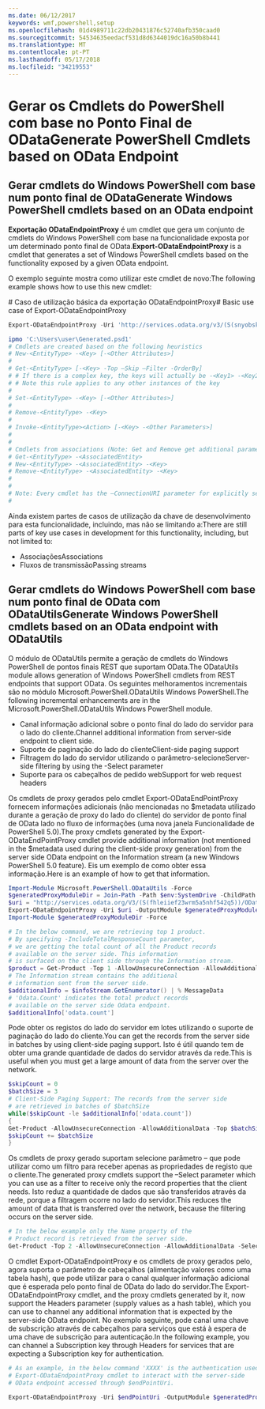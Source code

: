 ```yaml
---
ms.date: 06/12/2017
keywords: wmf,powershell,setup
ms.openlocfilehash: 01d4989711c22db20431876c52740afb350caad0
ms.sourcegitcommit: 54534635eedacf531d8d6344019dc16a50b8b441
ms.translationtype: MT
ms.contentlocale: pt-PT
ms.lasthandoff: 05/17/2018
ms.locfileid: "34219553"
---
```

# <a name="generate-powershell-cmdlets-based-on-odata-endpoint"></a><span data-ttu-id="fc527-102">Gerar os Cmdlets do PowerShell com base no Ponto Final de OData</span><span class="sxs-lookup"><span data-stu-id="fc527-102">Generate PowerShell Cmdlets based on OData Endpoint</span></span>
<a name="generate-windows-powershell-cmdlets-based-on-an-odata-endpoint"></a><span data-ttu-id="fc527-103">Gerar cmdlets do Windows PowerShell com base num ponto final de OData</span><span class="sxs-lookup"><span data-stu-id="fc527-103">Generate Windows PowerShell cmdlets based on an OData endpoint</span></span>
--------------------------------------------------------------

<span data-ttu-id="fc527-104">**Exportação ODataEndpointProxy** é um cmdlet que gera um conjunto de cmdlets do Windows PowerShell com base na funcionalidade exposta por um determinado ponto final de OData.</span><span class="sxs-lookup"><span data-stu-id="fc527-104">**Export-ODataEndpointProxy** is a cmdlet that generates a set of Windows PowerShell cmdlets based on the functionality exposed by a given OData endpoint.</span></span>

<span data-ttu-id="fc527-105">O exemplo seguinte mostra como utilizar este cmdlet de novo:</span><span class="sxs-lookup"><span data-stu-id="fc527-105">The following example shows how to use this new cmdlet:</span></span>

<span data-ttu-id="fc527-106">\# Caso de utilização básica da exportação ODataEndpointProxy</span><span class="sxs-lookup"><span data-stu-id="fc527-106">\# Basic use case of Export-ODataEndpointProxy</span></span>

```powershell
Export-ODataEndpointProxy -Uri 'http://services.odata.org/v3/(S(snyobsk1hhutkb2yulwldgf1))/odata/odata.svc' -OutputModule C:\Users\user\Generated.psd1

ipmo 'C:\Users\user\Generated.psd1'
# Cmdlets are created based on the following heuristics
# New-<EntityType> -<Key> [-<Other Attributes>]
#
# Get-<EntityType> [-<Key> -Top –Skip –Filter -OrderBy]
# # If there is a complex key, the keys will actually be -<Key1> -<Key2>…
# # Note this rule applies to any other instances of the key
#
# Set-<EntityType> -<Key> [-<Other Attributes>]
#
# Remove-<EntityType> -<Key>
#
# Invoke-<EntityType><Action> [-<Key> -<Other Parameters>]
#
#
# Cmdlets from associations (Note: Get and Remove get additional parameter sets)
# Get-<EntityType> -<AssociatedEntity>
# New-<EntityType> -<AssociatedEntity> -<Key>
# Remove-<EntityType> -<AssociatedEntity> -<Key>
#
#
# Note: Every cmdlet has the –ConnectionURI parameter for explicitly setting the URI of the endpoint. This normally uses the same address that you gave the Export-ODataEndpointProxy cmdlet, but can be overridden in this fashion for the sake of similar endpoints.
#
```

<span data-ttu-id="fc527-107">Ainda existem partes de casos de utilização da chave de desenvolvimento para esta funcionalidade, incluindo, mas não se limitando a:</span><span class="sxs-lookup"><span data-stu-id="fc527-107">There are still parts of key use cases in development for this functionality, including, but not limited to:</span></span>
-   <span data-ttu-id="fc527-108">Associações</span><span class="sxs-lookup"><span data-stu-id="fc527-108">Associations</span></span>
-   <span data-ttu-id="fc527-109">Fluxos de transmissão</span><span class="sxs-lookup"><span data-stu-id="fc527-109">Passing streams</span></span>

<a name="generate-windows-powershell-cmdlets-based-on-an-odata-endpoint-with-odatautils"></a><span data-ttu-id="fc527-110">Gerar cmdlets do Windows PowerShell com base num ponto final de OData com ODataUtils</span><span class="sxs-lookup"><span data-stu-id="fc527-110">Generate Windows PowerShell cmdlets based on an OData endpoint with ODataUtils</span></span>
------------------------------------------------------------------------------
<span data-ttu-id="fc527-111">O módulo de ODataUtils permite a geração de cmdlets do Windows PowerShell de pontos finais REST que suportam OData.</span><span class="sxs-lookup"><span data-stu-id="fc527-111">The ODataUtils module allows generation of Windows PowerShell cmdlets from REST endpoints that support OData.</span></span> <span data-ttu-id="fc527-112">Os seguintes melhoramentos incrementais são no módulo Microsoft.PowerShell.ODataUtils Windows PowerShell.</span><span class="sxs-lookup"><span data-stu-id="fc527-112">The following incremental enhancements are in the Microsoft.PowerShell.ODataUtils Windows PowerShell module.</span></span>
-   <span data-ttu-id="fc527-113">Canal informação adicional sobre o ponto final do lado do servidor para o lado do cliente.</span><span class="sxs-lookup"><span data-stu-id="fc527-113">Channel additional information from server-side endpoint to client side.</span></span>
-   <span data-ttu-id="fc527-114">Suporte de paginação do lado do cliente</span><span class="sxs-lookup"><span data-stu-id="fc527-114">Client-side paging support</span></span>
-   <span data-ttu-id="fc527-115">Filtragem do lado do servidor utilizando o parâmetro-selecione</span><span class="sxs-lookup"><span data-stu-id="fc527-115">Server-side filtering by using the -Select parameter</span></span>
-   <span data-ttu-id="fc527-116">Suporte para os cabeçalhos de pedido web</span><span class="sxs-lookup"><span data-stu-id="fc527-116">Support for web request headers</span></span>

<span data-ttu-id="fc527-117">Os cmdlets de proxy gerados pelo cmdlet Export-ODataEndPointProxy fornecem informações adicionais (não mencionadas no $metadata utilizado durante a geração de proxy do lado do cliente) do servidor de ponto final de OData lado no fluxo de informações (uma nova janela Funcionalidade de PowerShell 5.0).</span><span class="sxs-lookup"><span data-stu-id="fc527-117">The proxy cmdlets generated by the Export-ODataEndPointProxy cmdlet provide additional information (not mentioned in the $metadata used during the client-side proxy generation) from the server side OData endpoint on the Information stream (a new Windows PowerShell 5.0 feature).</span></span> <span data-ttu-id="fc527-118">Eis um exemplo de como obter essa informação.</span><span class="sxs-lookup"><span data-stu-id="fc527-118">Here is an example of how to get that information.</span></span>
```powershell
Import-Module Microsoft.PowerShell.ODataUtils -Force
$generatedProxyModuleDir = Join-Path -Path $env:SystemDrive -ChildPath 'ODataDemoProxy'
$uri = "http://services.odata.org/V3/(S(fhleiief23wrm5a5nhf542q5))/OData/OData.svc/"
Export-ODataEndpointProxy -Uri $uri -OutputModule $generatedProxyModuleDir -Force -AllowUnSecureConnection -Verbose -AllowClobber
Import-Module $generatedProxyModuleDir -Force

# In the below command, we are retrieving top 1 product.
# By specifying -IncludeTotalResponseCount parameter,
# we are getting the total count of all the Product records
# available on the server side. This information
# is surfaced on the client side through the Information stream.
$product = Get-Product -Top 1 -AllowUnsecureConnection -AllowAdditionalData -IncludeTotalResponseCount -InformationVariable infoStream
# The Information stream contains the additional
# information sent from the server side.
$additionalInfo = $infoStream.GetEnumerator() | % MessageData
# 'Odata.Count' indicates the total product records
# available on the server side Odata endpoint.
$additionalInfo['odata.count']
```

<span data-ttu-id="fc527-119">Pode obter os registos do lado do servidor em lotes utilizando o suporte de paginação do lado do cliente.</span><span class="sxs-lookup"><span data-stu-id="fc527-119">You can get the records from the server side in batches by using client-side paging support.</span></span> <span data-ttu-id="fc527-120">Isto é útil quando tem de obter uma grande quantidade de dados do servidor através da rede.</span><span class="sxs-lookup"><span data-stu-id="fc527-120">This is useful when you must get a large amount of data from the server over the network.</span></span>
```powershell
$skipCount = 0
$batchSize = 3
# Client-Side Paging Support: The records from the server side
# are retrieved in batches of $batchSize
while($skipCount -le $additionalInfo['odata.count'])
{
Get-Product -AllowUnsecureConnection -AllowAdditionalData -Top $batchSize -Skip $skipCount
$skipCount += $batchSize
}
```

<span data-ttu-id="fc527-121">Os cmdlets de proxy gerado suportam selecione parâmetro – que pode utilizar como um filtro para receber apenas as propriedades de registo que o cliente.</span><span class="sxs-lookup"><span data-stu-id="fc527-121">The generated proxy cmdlets support the –Select parameter which you can use as a filter to receive only the record properties that the client needs.</span></span> <span data-ttu-id="fc527-122">Isto reduz a quantidade de dados que são transferidos através da rede, porque a filtragem ocorre no lado do servidor.</span><span class="sxs-lookup"><span data-stu-id="fc527-122">This reduces the amount of data that is transferred over the network, because the filtering occurs on the server side.</span></span>
```powershell
# In the below example only the Name property of the
# Product record is retrieved from the server side.
Get-Product -Top 2 -AllowUnsecureConnection -AllowAdditionalData -Select Name
```

<span data-ttu-id="fc527-123">O cmdlet Export-ODataEndpointProxy e os cmdlets de proxy gerados pelo, agora suporta o parâmetro de cabeçalhos (alimentação valores como uma tabela hash), que pode utilizar para o canal qualquer informação adicional que é esperada pelo ponto final de OData do lado do servidor.</span><span class="sxs-lookup"><span data-stu-id="fc527-123">The Export-ODataEndpointProxy cmdlet, and the proxy cmdlets generated by it, now support the Headers parameter (supply values as a hash table), which you can use to channel any additional information that is expected by the server-side OData endpoint.</span></span> <span data-ttu-id="fc527-124">No exemplo seguinte, pode canal uma chave de subscrição através de cabeçalhos para serviços que está à espera de uma chave de subscrição para autenticação.</span><span class="sxs-lookup"><span data-stu-id="fc527-124">In the following example, you can channel a Subscription key through Headers for services that are expecting a Subscription key for authentication.</span></span>
```powershell
# As an example, in the below command 'XXXX' is the authentication used by the
# Export-ODataEndpointProxy cmdlet to interact with the server-side
# OData endpoint accessed through $endPointUri.

Export-ODataEndpointProxy -Uri $endPointUri -OutputModule $generatedProxyModuleDir -Force -AllowUnSecureConnection -Verbose -Headers @{'subscription-key'='XXXX'}
```
